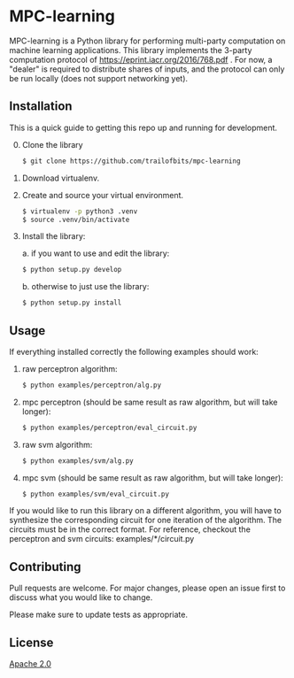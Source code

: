 # MPC-learning
MPC-learning is a Python library for performing multi-party computation on machine learning applications. This library implements the 3-party computation protocol of https://eprint.iacr.org/2016/768.pdf . For now, a "dealer" is required to distribute shares of inputs, and the protocol can only be run locally (does not support networking yet).

## Installation
This is a quick guide to getting this repo up and running for development.

0. Clone the library

    ```bash
    $ git clone https://github.com/trailofbits/mpc-learning
    ```

1. Download virtualenv.

2. Create and source your virtual environment.

    ```bash
    $ virtualenv -p python3 .venv
    $ source .venv/bin/activate
    ```

3. Install the library:

    a. if you want to use and edit the library:
    ```bash
    $ python setup.py develop
    ```

    b. otherwise to just use the library:
    ```bash
    $ python setup.py install
    ```

## Usage

If everything installed correctly the following examples should work:

1. raw perceptron algorithm:

    ```bash
    $ python examples/perceptron/alg.py
    ```

2. mpc perceptron (should be same result as raw algorithm, but will take longer):

    ```bash
    $ python examples/perceptron/eval_circuit.py
    ```

3. raw svm algorithm:

    ```bash
    $ python examples/svm/alg.py
    ```

4. mpc svm (should be same result as raw algorithm, but will take longer):

    ```bash
    $ python examples/svm/eval_circuit.py
    ```

If you would like to run this library on a different algorithm, you will have to synthesize the corresponding circuit for one iteration of the algorithm. The circuits must be in the correct format. For reference, checkout the perceptron and svm circuits: examples/*/circuit.py

## Contributing
Pull requests are welcome. For major changes, please open an issue first to discuss what you would like to change.

Please make sure to update tests as appropriate.

## License
[Apache 2.0](https://www.apache.org/licenses/LICENSE-2.0)